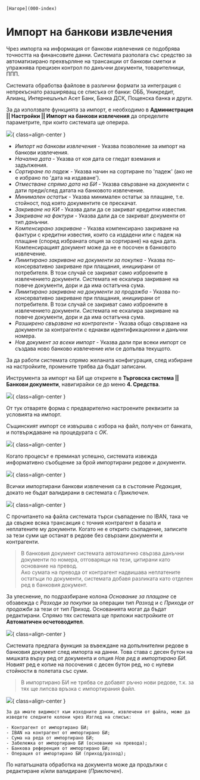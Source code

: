 ```{only} html
[Нагоре](000-index)
```

# Импорт на банкови извлечения

Чрез импорта на информация от банкови извлечения се подобрява точността на финансовите данни. Системата разполага със средство за автоматизирано прехвърляне на трансакции от банкови сметки и упражнява прецизен контрол по данъчни документи, товарителници, ППП.  

Системата обработва файлове в различни формати за интеграция с непрекъснато разширяващ се списъка от банки: ОББ, Уникредит, Алианц, Интернешънъл Асет Банк, Банка ДСК, Пощенска банка и други. 

За да използвате функцията за импорт, е необходимо в **Администрация || Настройки || Импорт на банкови извлечения** да определите параметрите, при които системата ще оперира.   

![](20241121-bank-statement-import1.png){ class=align-center }

- *Импорт на банкови извлечения* - Указва позволение за импорт на банкови извлечения.  
- *Начална дата* - Указва от коя дата се гледат вземания и задължения.  
- *Сортиране по падеж* - Указва начин на сортиране по 'падеж' (ако не е избрано по 'дата на издаване').  
- *Отместване спрямо дата на БИ* - Указва свързване на документи с дати преди/след датата на банковото извлечение.  
- *Минимален остатък* - Указва минимален остатък за плащане, т.е. стойност, под която документите се прескачат.  
- *Закриване на КИ* - Указва дали да се закриват кредитни известия.  
- *Закриване на фактури* - Указва дали да се закриват документи от тип *данъчни*.  
- *Компенсирано закриване* - Указва компенсирано закриване на фактури с кредитни известия, които са издадени или с падеж на плащане (според избраната опция за сортиране) на една дата. Компенсиращият документ може да не е посочен в банковото извлечение.  
- *Лимитирано закриване на документи за покупка* - Указва по-консервативно закриване при плащания, инициирани от потребителя. В този случай се закриват само изброените в извлечението документи. Системата не ескалира закриване на повече документи, дори и да има остатъчна сума.  
- *Лимитирано закриване на документи за продажба* - Указва по-консервативно закриване при плащания, инициирани от потребителя. В този случай се закриват само изброените в извлечението документи. Системата не ескалира закриване на повече документи, дори и да има остатъчна сума.  
- *Разширено свързване на контрагенти* - Указва общо свързване на документи за контрагенти с еднакви идентификационни и данъчни номера.  
- *Нов документ за всеки импорт* - Указва дали при всеки импорт се създава ново банково извлечение или се допълва текущото.  

За да работи системата спрямо желаната конфигурация, след избиране на настройките, промените трябва да бъдат записани.  

Инструмента за импорт на БИ ще откриете в **Търговска система || Банкови документи**, навигирайки се до меню **4. Средства**.  

![](20241121-bank-statement-import2.png){ class=align-center }

От тук отваряте форма с предварително настроените реквизити за условията на импорт.  

Същинският импорт се извършва с избора на файл, получен от банката, и потвърждаване на процедурата с *OK*.  

![](20241121-bank-statement-import3.png){ class=align-center }

Когато процесът е преминал успешно, системата извежда информативно съобщение за брой импортирани редове и документи.  

![](20241121-bank-statement-import4.png){ class=align-center }

Всички импортирани банкови извлечения са в състояние *Редакция*, докато не бъдат валидирани в системата с *Приключен*.  
 
![](20241121-bank-statement-import5.png){ class=align-center }

С прочитането на файла системата търси съвпадение по IBAN, така че да свърже всяка трансакция с точния контрагент в базата и неплатените му документи. Когато не е открито съзпадение, записите за тези суми ще останат в редове без свързани документи и контрагенти. 

> В банковия документ системата автоматично свързва данъчни документи по номера, отговарящи на тези, цитирани като основание на превод.    
> Ако сумата на превода от контрагент надвишава неплатените остатъци по документи, системата добавя разликата като отделен ред в банковия документ. 

За улеснение, по подразбиране колона *Основание за плащане* се обзавежда с *Разходи за покупки* за операции тип *Разход* и с *Приходи от продажби* за тези от тип *Приход*. Основанията могат да бъдат редактирани. Спрямо тях системата ще приложи настройките от **Автоматичен осчетоводител**.   


![](20241121-bank-statement-import6.png){ class=align-center }

Системата предлага функция за въвеждане на допълнителни редове в банковия документ след импорта на данни. Това става с десен бутон на мишката върху ред от документа и опция *Нов ред в импортирано БИ*. Новият ред е копие на посочения с десен бутон ред, но с нулеви стойности в полетата със суми.  

> В импортирано БИ не трябва се добавят ръчно нови редове, т.к. за тях ще липсва връзка с импортирания файл.  

![](20241121-bank-statement-import7.png){ class=align-center }

```{Tip}
За да имате видимост към изходните данни, извлечени от файла, може да изведете следните колони чрез Изглед на списък:  

- Контрагент от импортирано БИ;  
- IBAN на контрагент от импортирано БИ;  
- Сума на реда от импортирано БИ;  
- Забележка от импортирано БИ (основание на превода);  
- Банкова референция от импортирано БИ;  
- Операция от импортирано БИ (приход/разход);  
```
По нататъшната обработка на документа може да продължи с редактиране и/или валидиране (*Приключен*).    
